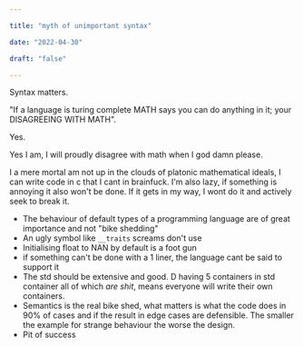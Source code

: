 ```yaml
---

title: "myth of unimportant syntax"

date: "2022-04-30"

draft: "false"

---
```


Syntax matters.

"If a language is turing complete MATH says you can do anything in it; your DISAGREEING WITH MATH".

Yes.

Yes I am, I will proudly disagree with math when I god damn please.

I a mere mortal am not up in the clouds of platonic mathematical ideals, I can write code in c that I cant in brainfuck. I'm also lazy, if something is annoying it also won't be done. If it gets in my way, I wont do it and actively seek to break it.

* The behaviour of default types of a programming language are of great importance and not "bike shedding"
* An ugly symbol like `__traits` screams don't use
* Initialising float to NAN by default is a foot gun
* if something can't be done with a 1 liner, the language cant be said to support it
* The std should be extensive and good. D having 5 containers in std container all of which *are shit*, means everyone will write their own containers.
* Semantics is the real bike shed, what matters is what the code does in 90% of cases and if the result in edge cases are defensible. The smaller the example for strange behaviour the worse the design.
* Pit of success